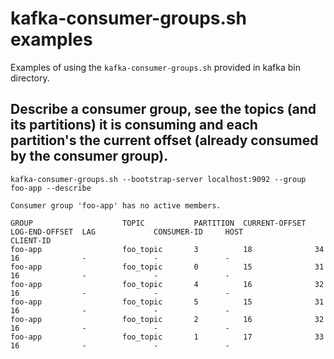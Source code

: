 # kafka-consumer-groups.sh examples

Examples of using the `kafka-consumer-groups.sh` provided in kafka bin directory.

## Describe a consumer group, see the topics (and its partitions) it is consuming and each partition's the current offset (already consumed by the consumer group).

```
kafka-consumer-groups.sh --bootstrap-server localhost:9092 --group foo-app --describe

Consumer group 'foo-app' has no active members.

GROUP                    TOPIC           PARTITION  CURRENT-OFFSET  LOG-END-OFFSET  LAG             CONSUMER-ID     HOST            CLIENT-ID
foo-app                  foo_topic       3          18              34              16              -               -               -
foo-app                  foo_topic       0          15              31              16              -               -               -
foo-app                  foo_topic       4          16              32              16              -               -               -
foo-app                  foo_topic       5          15              31              16              -               -               -
foo-app                  foo_topic       2          16              32              16              -               -               -
foo-app                  foo_topic       1          17              33              16              -               -               -
```
